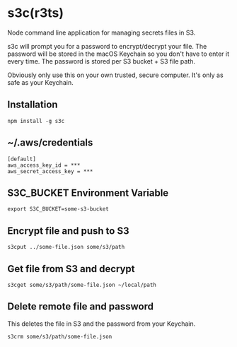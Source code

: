 # s3c(r3ts)

Node command line application for managing secrets files in S3.

s3c will prompt you for a password to encrypt/decrypt your file. The password
will be stored in the macOS Keychain so you don't have to enter it every time.
The password is stored per S3 bucket + S3 file path.

Obviously only use this on your own trusted, secure computer. It's only as safe
as your Keychain.

## Installation

```
npm install -g s3c
```

## ~/.aws/credentials

```
[default]
aws_access_key_id = ***
aws_secret_access_key = ***
```

## S3C_BUCKET Environment Variable

```
export S3C_BUCKET=some-s3-bucket
```

## Encrypt file and push to S3

```
s3cput ../some-file.json some/s3/path
```

## Get file from S3 and decrypt

```
s3cget some/s3/path/some-file.json ~/local/path
```

## Delete remote file and password

This deletes the file in S3 and the password from your Keychain.

```
s3crm some/s3/path/some-file.json
```
